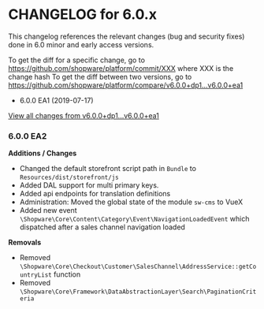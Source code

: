 CHANGELOG for 6.0.x
===================

This changelog references the relevant changes (bug and security fixes) done
in 6.0 minor and early access versions.

To get the diff for a specific change, go to https://github.com/shopware/platform/commit/XXX where XXX is the change hash
To get the diff between two versions, go to https://github.com/shopware/platform/compare/v6.0.0+dp1...v6.0.0+ea1

* 6.0.0 EA1 (2019-07-17)

[View all changes from v6.0.0+dp1...v6.0.0+ea1](https://github.com/shopware/platform/compare/v6.0.0+dp1...v6.0.0+ea1)

### 6.0.0 EA2

**Additions / Changes**

* Changed the default storefront script path in `Bundle` to `Resources/dist/storefront/js`
* Added DAL support for multi primary keys. 
* Added api endpoints for translation definitions
* Administration: Moved the global state of the module `sw-cms` to VueX
* Added new event `\Shopware\Core\Content\Category\Event\NavigationLoadedEvent` which dispatched after a sales channel navigation loaded

**Removals**

* Removed `\Shopware\Core\Checkout\Customer\SalesChannel\AddressService::getCountryList` function
* Removed `\Shopware\Core\Framework\DataAbstractionLayer\Search\PaginationCriteria`
